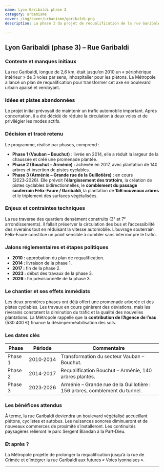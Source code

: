 ```yaml
---
name: Lyon Garibaldi phase 3
category: urbanisme
cover: /img/cover/urbanisme/garibaldi.png
description: La phase 3 du projet de requalification de la rue Garibaldi à Lyon, en cours de 2023 à 2026 sur le tronçon Arménie – Grande rue de la Guillotière, vise à élargir les trottoirs, créer des pistes cyclables bidirectionnelles, combler le passage souterrain Félix-Faure / Garibaldi, planter 156 arbres et tripler les surfaces végétalisées. Cette étape s’inscrit dans la transformation globale de l’axe long de 2,6 km, débutée en 2010, pour réduire la circulation automobile, favoriser les modes actifs et améliorer la qualité urbaine.

---
```

## Lyon Garibaldi (phase 3) – **Rue Garibaldi**

### Contexte et manques initiaux

La rue Garibaldi, longue de 2,6 km, était jusqu’en 2010 un « périphérique intérieur » de 3 voies par sens, inhospitalier pour les piétons. La Métropole a lancé un plan de requalification pour transformer cet axe en boulevard urbain apaisé et verdoyant.

### Idées et pistes abandonnées

Le projet initial prévoyait de maintenir un trafic automobile important. Après concertation, il a été décidé de réduire la circulation à deux voies et de privilégier les modes actifs.

### Décision et tracé retenu

Le programme, réalisé par phases, comprend :

- **Phase 1 (Vauban – Bouchut)** : livrée en 2014, elle a réduit la largeur de la chaussée et créé une promenade plantée.
- **Phase 2 (Bouchut – Arménie)** : achevée en 2017, avec plantation de 140 arbres et insertion de pistes cyclables.
- **Phase 3 (Arménie – Grande rue de la Guillotière)** : en cours (2023‑2026). Elle prévoit l’**élargissement des trottoirs**, la création de pistes cyclables bidirectionnelles, le **comblement du passage souterrain Félix‑Faure / Garibaldi**, la plantation de **156 nouveaux arbres** et le triplement des surfaces végétalisées.

### Enjeux et contraintes techniques

La rue traverse des quartiers densément construits (3ᵉ et 7ᵉ arrondissements). Il fallait préserver la circulation des bus et l’accessibilité des riverains tout en réduisant la vitesse automobile. L’ouvrage souterrain Félix‑Faure constitue un point sensible à combler sans interrompre le trafic.

### Jalons réglementaires et étapes politiques

- **2010 :** approbation du plan de requalification.
- **2014 :** livraison de la phase 1.
- **2017 :** fin de la phase 2.
- **2023 :** début des travaux de la phase 3.
- **2026 :** fin prévisionnelle de la phase 3.

### Le chantier et ses effets immédiats

Les deux premières phases ont déjà offert une promenade arborée et des pistes cyclables. Les travaux en cours génèrent des déviations, mais les riverains constatent la diminution du trafic et la qualité des nouvelles plantations. La Métropole rappelle que la **contribution de l’Agence de l’eau** (530 400 €) finance la désimperméabilisation des sols.

### Les dates clés

| Phase | Période | Commentaire |
| --- | --- | --- |
| Phase 1 | 2010‑2014 | Transformation du secteur Vauban – Bouchut. |
| Phase 2 | 2014‑2017 | Requalification Bouchut – Arménie, 140 arbres plantés. |
| Phase 3 | 2023‑2026 | Arménie – Grande rue de la Guillotière : 156 arbres, comblement du tunnel. |

### Les bénéfices attendus

À terme, la rue Garibaldi deviendra un boulevard végétalisé accueillant piétons, cyclistes et autobus. Les nuisances sonores diminueront et de nouveaux commerces de proximité s’installeront. Les continuités paysagères relieront le parc Sergent Blandan à la Part‑Dieu.

### Et après ?

La Métropole projette de prolonger la requalification jusqu’à la rue de Crimée et d’intégrer la rue Garibaldi aux futures « Voies lyonnaises ».

---
